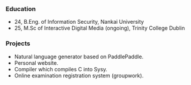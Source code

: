### Education
- 24, B.Eng. of Information Security, Nankai University
- 25, M.Sc of Interactive Digital Media (ongoing), Trinity College Dublin
### Projects
- Natural language generator based on PaddlePaddle.
- Personal website.
- Compiler which compiles C into Sysy.
- Online examination registration system (groupwork).
<!---
runxii/runxii is a ✨ special ✨ repository because its `README.md` (this file) appears on your GitHub profile.
You can click the Preview link to take a look at your changes.
--->
